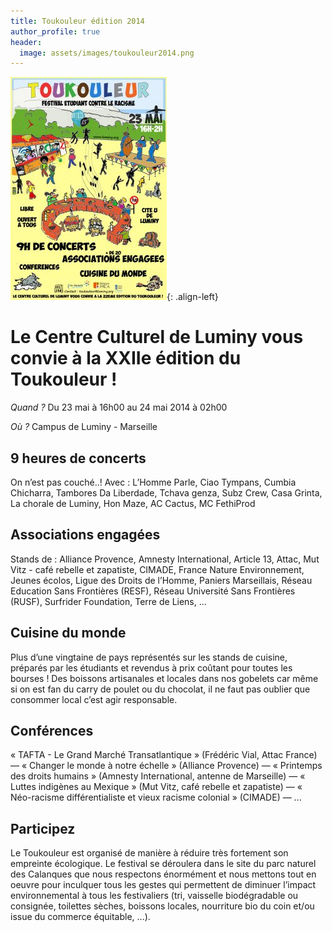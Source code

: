 ```yaml
---
title: Toukouleur édition 2014
author_profile: true
header:
  image: assets/images/toukouleur2014.png
---
```


![affiche-toukouleur-2014](/assets/images/affiche-toukouleur-2014.jpg){: .align-left}
# Le Centre Culturel de Luminy vous convie à la XXIIe édition du Toukouleur !


*Quand ?* Du 23 mai à 16h00 au 24 mai 2014 à 02h00

*Où ?* Campus de Luminy - Marseille


## 9 heures de concerts

On n’est pas couché..! Avec : L’Homme Parle, Ciao Tympans, Cumbia Chicharra, Tambores Da Liberdade, Tchava genza, Subz Crew, Casa Grinta, La chorale de Luminy, Hon Maze, AC Cactus, MC FethiProd

## Associations engagées

Stands de : Alliance Provence, Amnesty International, Article 13, Attac, Mut Vitz - café rebelle et zapatiste, CIMADE, France Nature Environnement, Jeunes écolos, Ligue des Droits de l’Homme, Paniers Marseillais, Réseau Education Sans Frontières (RESF), Réseau Université Sans Frontières (RUSF), Surfrider Foundation, Terre de Liens, ...

## Cuisine du monde

Plus d’une vingtaine de pays représentés sur les stands de cuisine, préparés par les étudiants et revendus à prix coûtant pour toutes les bourses !
Des boissons artisanales et locales dans nos gobelets car même si on est fan du carry de poulet ou du chocolat, il ne faut pas oublier que consommer local c’est agir responsable.

## Conférences

« TAFTA - Le Grand Marché Transatlantique » (Frédéric Vial, Attac France) — « Changer le monde à notre échelle » (Alliance Provence) — « Printemps des droits humains » (Amnesty International, antenne de Marseille) — « Luttes indigènes au Mexique » (Mut Vitz, café rebelle et zapatiste) — « Néo-racisme différentialiste et vieux racisme colonial » (CIMADE) — ...

## Participez

Le Toukouleur est organisé de manière à réduire très fortement son empreinte écologique. Le festival se déroulera dans le site du parc naturel des Calanques que nous respectons énormément et nous mettons tout en oeuvre pour inculquer tous les gestes qui permettent de diminuer l’impact environnemental à tous les festivaliers (tri, vaisselle biodégradable ou consignée, toilettes sèches, boissons locales, nourriture bio du coin et/ou issue du commerce équitable, ...).
